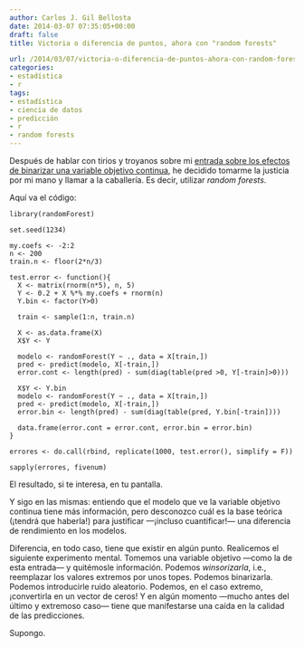 ```yaml
---
author: Carlos J. Gil Bellosta
date: 2014-03-07 07:35:05+00:00
draft: false
title: Victoria o diferencia de puntos, ahora con "random forests"

url: /2014/03/07/victoria-o-diferencia-de-puntos-ahora-con-random-forests/
categories:
- estadística
- r
tags:
- estadística
- ciencia de datos
- predicción
- r
- random forests
---
```


Después de hablar con tirios y troyanos sobre mi [entrada sobre los efectos de binarizar una variable objetivo continua](http://www.datanalytics.com/2014/03/04/victoria-o-diferencia-de-puntos-lm-o-glm/), he decidido tomarme la justicia por mi mano y llamar a la caballería. Es decir, utilizar _random forests_.

Aquí va el código:



    library(randomForest)

    set.seed(1234)

    my.coefs <- -2:2
    n <- 200
    train.n <- floor(2*n/3)

    test.error <- function(){
      X <- matrix(rnorm(n*5), n, 5)
      Y <- 0.2 + X %*% my.coefs + rnorm(n)
      Y.bin <- factor(Y>0)

      train <- sample(1:n, train.n)

      X <- as.data.frame(X)
      X$Y <- Y

      modelo <- randomForest(Y ~ ., data = X[train,])
      pred <- predict(modelo, X[-train,])
      error.cont <- length(pred) - sum(diag(table(pred >0, Y[-train]>0)))

      X$Y <- Y.bin
      modelo <- randomForest(Y ~ ., data = X[train,])
      pred <- predict(modelo, X[-train,])
      error.bin <- length(pred) - sum(diag(table(pred, Y.bin[-train])))

      data.frame(error.cont = error.cont, error.bin = error.bin)
    }

    errores <- do.call(rbind, replicate(1000, test.error(), simplify = F))

    sapply(errores, fivenum)



El resultado, si te interesa, en tu pantalla.

Y sigo en las mismas: entiendo que el modelo que ve la variable objetivo continua tiene más información, pero desconozco cuál es la base teórica (¡tendrá que haberla!) para justificar —¡incluso cuantificar!— una diferencia de rendimiento en los modelos.

Diferencia, en todo caso, tiene que existir en algún punto. Realicemos el siguiente experimento mental. Tomemos una variable objetivo —como la de esta entrada— y quitémosle información. Podemos _winsorizarla_, i.e., reemplazar los valores extremos por unos topes. Podemos binarizarla. Podemos introducirle ruido aleatorio. Podemos, en el caso extremo, ¡convertirla en un vector de ceros! Y en algún momento —mucho antes del último y extremoso caso— tiene que manifestarse una caída en la calidad de las predicciones.

Supongo.
